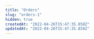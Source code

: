 ```yaml
---
title: "Orders"
slug: "orders-1"
hidden: true
createdAt: "2022-04-26T15:47:35.858Z"
updatedAt: "2022-04-26T15:47:35.858Z"
---
```

